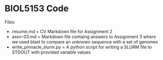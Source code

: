 # BIOL5153 Code

Files:

- resume.md = CV Markdown file for Assignment 2
- assn-03.md = Markdown file containg answers to Assignment 3 where we used blast to compare an unknown sequence with a set of genomes
- write_pinnacle_slurm.py = A python script for writing a SLURM file to STDOUT with provided variable values
